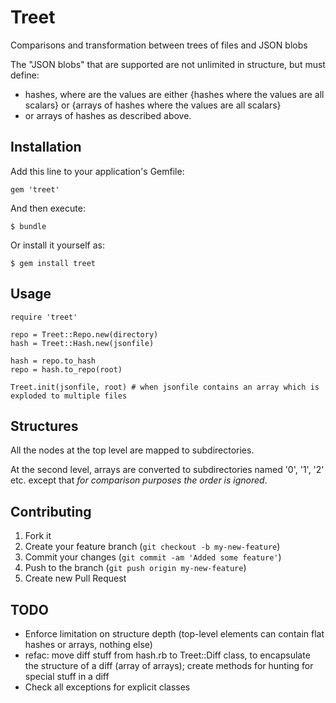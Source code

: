 # Treet

Comparisons and transformation between trees of files and JSON blobs

The "JSON blobs" that are supported are not unlimited in structure, but must define:

* hashes, where are the values are either {hashes where the values are all scalars} or {arrays of hashes where the values are all scalars}
* or arrays of hashes as described above.

## Installation

Add this line to your application's Gemfile:

    gem 'treet'

And then execute:

    $ bundle

Or install it yourself as:

    $ gem install treet

## Usage

    require 'treet'

    repo = Treet::Repo.new(directory)
    hash = Treet::Hash.new(jsonfile)

    hash = repo.to_hash
    repo = hash.to_repo(root)

    Treet.init(jsonfile, root) # when jsonfile contains an array which is exploded to multiple files

## Structures

All the nodes at the top level are mapped to subdirectories.

At the second level, arrays are converted to subdirectories named '0', '1', '2' etc. except that *for comparison purposes the order is ignored*.

## Contributing

1. Fork it
2. Create your feature branch (`git checkout -b my-new-feature`)
3. Commit your changes (`git commit -am 'Added some feature'`)
4. Push to the branch (`git push origin my-new-feature`)
5. Create new Pull Request

## TODO

* Enforce limitation on structure depth (top-level elements can contain flat hashes or arrays, nothing else)
* refac: move diff stuff from hash.rb to Treet::Diff class, to encapsulate the structure of a diff (array of arrays); create methods for hunting for special stuff in a diff
* Check all exceptions for explicit classes

